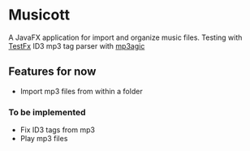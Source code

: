 # Musicott
A JavaFX application for import and organize music files.
Testing with [TestFx](https://github.com/TestFX/TestFX "TestFx")
ID3 mp3 tag parser with [mp3agic](https://github.com/mpatric/mp3agic "mp3agic")

## Features for now
* Import mp3 files from within a folder

### To be implemented
* Fix ID3 tags from mp3
* Play mp3 files
